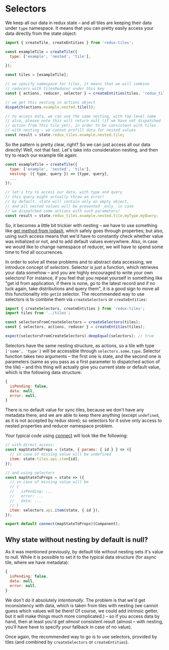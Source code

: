 # Selectors

We keep all our data in redux state – and all tiles are keeping their data under `type` namespace. It means that you can pretty easily access your data directly from the state object:

```js
import { createTile, createEntities } from 'redux-tiles';

const exampleTile = createTile({
  type: ['example', 'nested', 'tile'],
  ...
});

const tiles = [exampleTile];

// we specify namespace for tiles, it means that we will combine
// reducers with tilesReducer under this key
const { actions, reducer, selector } = createEntities(tiles, 'redux_tiles');

// we get this nesting in actions object
dispatch(actions.example.nested.tile());

// to access data, we can use the same nesting, with top-level name
// also, please note this will return null (if we have not dispatched
// action from this tile yet), in order to be consistent with tiles
// with nesting – we cannot prefill data for nested values
const result = state.redux_tiles.example.nested.tile;
```

So the pattern is pretty clear, right? So we can just access all our data directly!
Well, not that fast. Let's take into consideration nesting, and then try to reach our example tile again:

```js
const exampleTile = createTile({
  type: ['example', 'nested', 'tile'],
  nesting: ({ type, query }) => [type, query],
  ...
});

// let's try to access our data, with type and query
// this query might actually throw an error!
// by default, state will contain only an empty object,
// and all nested values will be presented _only_ in case
// we dispatched some actions with such parameters!
const result = state.redux_tiles.example.nested.tile.myType.myQuery;
```

So, it becomes a little bit trickier with nesting – we have to use something like [get method from lodash](https://lodash.com/docs/4.17.4#get), which safely goes through properties; but also, using such access means that we'd have to constantly check whether value was initialized or not, and to add default values everywhere.
Also, in case we would like to change namespace of reducer, we will have to spend some time to find all occurrences.

In order to solve all these problems and to abstract data accessing, we introduce concept of _selectors_. Selector is just a function, which retrieves your data somehow – and you are highly encouraged to write your own selectors! For instance, if you feel that you repeat yourself in something like "get id from application, if there is none, go to the latest record and if no luck again, take distributions and query them", it is a good sign to move all this functionality into `getId` selector. The recommended way to use selectors is to combine them via `createSelectors` or `createEntities`:

```js
import { createSelectors, createEntities } from 'redux-tiles';
import tiles from '../tiles';

const selectorsFromCreateSelectors = createSelectors(tiles);
const { selectors, actions, reducer } = createEntities(tiles);

expect(selectorsFromCreateSelectors).deepEqual(selectors); // true
```

Selectors have the same nesting structure, as actions, so a tile wth type `['some', 'type']` will be accessible through `selectors.some.type`. Selector function takes two arguments – the first one is state, and the second one is parameters (same as you pass as a first parameter to dispatched action of the tile) – and this thing will actually give you current state or default value, which is the following data structure:

```js
{
  isPending: false,
  data: null,
  error: null,
}
```

There is no default value for sync tiles, because we don't have any metadata there, and we are able to keep there anything (except `undefined`, as it is not accepted by redux store); so selectors for it solve only access to nested properties and reducer namespace problem.

Your typical code using [connect](https://github.com/reactjs/react-redux/blob/master/docs/api.md#connectmapstatetoprops-mapdispatchtoprops-mergeprops-options) will look like the following:

```js
// with direct access:
const mapStateToProps = (state, { params: { id } } => ({
  // in case of missing value will be undefined
  item: state.tiles.api.item[id],
});

// and using selectors
const mapStateToProps = state => ({
  // in case of missing value will be
  // {
  //   isPending: ...
  //   error: ...
  //   data: ...
  // }
  item: selectors.api.item(state, { id }),
});

export default connect(mapStateToProps)(Component);
```

## Why state without nesting by default is null?

As it was mentioned previously, by default tile without nesting sets it's value to null. While it is possible to set it to the typical data structure (for async tile, where we have metadata):

```js
{
  isPending: false,
  data: null,
  error: null,
}
```

We don't do it absolutely _intentionally_. The problem is that we'd get inconsistency with data, which is taken from tiles with nesting (we cannot guess which values will be there! Of course, we could add intrinsic getter, but it will make things much more complicated.) – so if you access data by hand, then at least you'd get _almost_ consistent result (almost – with nesting, you'll have have to specify your fallback in case of no value).

Once again, the recommended way to go is to use selectors, provided by tiles (and combined by `createSelectors` or `createEntities`).